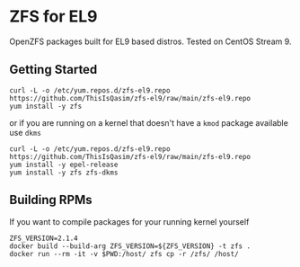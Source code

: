 # ZFS for EL9

OpenZFS packages built for EL9 based distros. Tested on CentOS Stream 9.

## Getting Started

```
curl -L -o /etc/yum.repos.d/zfs-el9.repo https://github.com/ThisIsQasim/zfs-el9/raw/main/zfs-el9.repo
yum install -y zfs
```
or if you are running on a kernel that doesn't have a `kmod` package available use `dkms`

```
curl -L -o /etc/yum.repos.d/zfs-el9.repo https://github.com/ThisIsQasim/zfs-el9/raw/main/zfs-el9.repo
yum install -y epel-release
yum install -y zfs zfs-dkms
```

## Building RPMs

If you want to compile packages for your running kernel yourself
```
ZFS_VERSION=2.1.4
docker build --build-arg ZFS_VERSION=${ZFS_VERSION} -t zfs .
docker run --rm -it -v $PWD:/host/ zfs cp -r /zfs/ /host/
```
